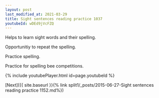 ```yaml
---
layout: post
last_modified_at: 2021-03-29
title: Sight sentences reading practice 1037
youtubeId: wDEd9jVcFZQ
---
```

 
 
Helps to learn sight words and their spelling.

Opportunitiy to repeat the spelling. 

Practice spelling. 
 
Practice for spelling bee competitions. 
 
{% include youtubePlayer.html id=page.youtubeId %}
 
 

[Next]({{ site.baseurl }}{% link  split1/_posts/2015-06-27-Sight sentences reading practice 1152.md%})
 
